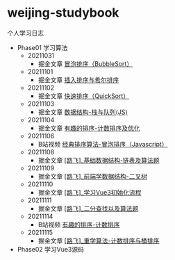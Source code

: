 # weijing-studybook
个人学习日志

- Phase01 学习算法
	- 20211031 
		- 掘金文章 [冒泡排序（BubbleSort） ](https://juejin.cn/post/7025230934408445982)
  - 20211101 
    - 掘金文章 [插入排序与希尔排序 ](https://juejin.cn/post/7025496240188031006)
  - 20211102
    - 掘金文章 [快速排序（QuickSort）](https://juejin.cn/post/7025798766020001822)
  - 20211103
    - 掘金文章 [数据结构-栈与队列(JS)](https://juejin.cn/post/7026282331803484190) 
  - 20211104
    - 掘金文章 [有趣的排序-计数排序及优化](https://juejin.cn/post/7026588848989667342) 
  - 20211106
    - B站视频 [经典排序算法-冒泡排序（Javascript）](https://www.bilibili.com/video/BV1Wg411K7Mh/) 
  - 20211108
    - 掘金文章 [[路飞]_基础数据结构-链表及算法题](https://juejin.cn/post/7028131701150711815) 
  - 20211109
    - 掘金文章 [[路飞]_前端学数据结构-二叉树](https://juejin.cn/post/7028498995936755725)
  - 20211110 
    - 掘金文章 [[路飞]_学习Vue3初始化流程](https://juejin.cn/post/7028869491190661151)
  - 20211111
    - 掘金文章 [[路飞]_二分查找以及算法题](https://juejin.cn/post/7029345519499477005)
  - 20211114
    - B站视频 [有趣的排序-计数排序](https://www.bilibili.com/video/BV1ab4y1t7Wy/) 
  - 20211115
    - 掘金文章 [[路飞]_重学算法-计数排序与桶排序](https://juejin.cn/post/7030704811431608356)
- Phase02 学习Vue3源码
